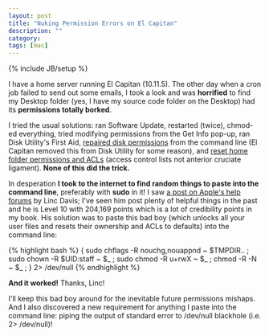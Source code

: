 ```yaml
---
layout: post
title: "Nuking Permission Errors on El Capitan"
description: ""
category: 
tags: [mac]
---
```

{% include JB/setup %}

I have a home server running El Capitan (10.11.5). The other day when a cron job failed to send out some emails, I took a look and was **horrified** to find my Desktop folder (yes, I have my source code folder on the Desktop) had its **permissions totally borked**.

I tried the usual solutions: ran Software Update, restarted (twice), chmod-ed everything, tried modifying permissions from the Get Info pop-up, ran Disk Utility's First Aid, [repaired disk permissions][1] from the command line (El Capitan removed this from Disk Utility for some reason), and [reset home folder permissions and ACLs][2] (access control lists not anterior cruciate ligament). **None of this did the trick.**

In desperation **I took to the internet to find random things to paste into the command line**, preferably with **sudo** in it! I saw [a post on Apple's help forums][3] by Linc Davis; I've seen him post plenty of helpful things in the past and he is Level 10 with 204,169 points which is a lot of credibility points in my book. His solution was to paste this bad boy (which unlocks all your user files and resets their ownership and ACLs to defaults) into the command line:

{% highlight bash %}
{ sudo chflags -R nouchg,nouappnd ~ $TMPDIR.. ; sudo chown -R $UID:staff ~ $_ ; sudo chmod -R u+rwX ~ $_ ; chmod -R -N ~ $_ ; } 2> /dev/null
{% endhighlight %}

**And it worked!** Thanks, Linc!

I'll keep this bad boy around for the inevitable future permissions mishaps. And I also discovered a new requirement for anything I paste into the command line: piping the output of standard error to /dev/null blackhole (i.e. 2> /dev/null)!

[1]: http://osxdaily.com/2015/11/04/verify-repair-permissions-mac-os-x/
[2]: http://kb.parallels.com/en/120432
[3]: https://discussions.apple.com/thread/5182705?start=0&tstart=0